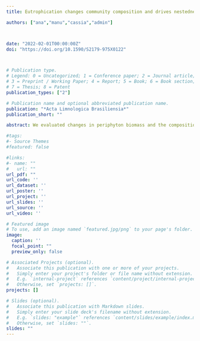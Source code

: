 ```yaml
---
title: Eutrophication changes community composition and drives nestedness of benthic diatoms from coastal streams

authors: ["ana","manu","cassia","admin"]



date: "2022-02-01T00:00:00Z"
doi: "https://doi.org/10.1590/S2179-975X0122"



# Publication type.
# Legend: 0 = Uncategorized; 1 = Conference paper; 2 = Journal article;
# 3 = Preprint / Working Paper; 4 = Report; 5 = Book; 6 = Book section;
# 7 = Thesis; 8 = Patent
publication_types: ["2"]

# Publication name and optional abbreviated publication name.
publication: "*Acta Limnologica Brasiliensia*"
publication_short: ""

abstract: We evaluated changes in periphyton biomass and the composition of benthic diatom communities along a gradient of urbanization in 10 coastal streams located on the coastal plain of southernmost Brazil. Methods: At each coastal stream, we obtained limnological variables and periphytic material from the stolon of the aquatic macrophyte Hydrocotyle ranunculoides for further analyses of chlorophyll a and diatoms. Results: Total phosphorus was the only limnological variable selected by the statistical models, showing a positive relationship with periphyton biomass and a negative relationship with diatom species richness in these streams. Species composition (for both presence-absence and abundance data) was also explained by total phosphorus. Further, we observed a nested distribution of diatom species along the streams, in which poorer communities of streams with higher concentrations of phosphorous are subsets of richer communities from streams with lower concentrations of the nutrient. Conclusions: Our study shows that water quality modifications caused by eutrophication are leading to the loss of species and changes in the structure of biological communities in ecotones such as coastal streams.

#tags:
#- Source Themes
#featured: false

#links:
#- name: ""
#   url: ""
url_pdf: ""
url_code: ''
url_dataset: ''
url_poster: ''
url_project: ''
url_slides: ''
url_source: ''
url_video: ''

# Featured image
# To use, add an image named `featured.jpg/png` to your page's folder. 
image:
  caption: ''
  focal_point: ""
  preview_only: false

# Associated Projects (optional).
#   Associate this publication with one or more of your projects.
#   Simply enter your project's folder or file name without extension.
#   E.g. `internal-project` references `content/project/internal-project/index.md`.
#   Otherwise, set `projects: []`.
projects: []

# Slides (optional).
#   Associate this publication with Markdown slides.
#   Simply enter your slide deck's filename without extension.
#   E.g. `slides: "example"` references `content/slides/example/index.md`.
#   Otherwise, set `slides: ""`.
slides: ""
---
```



